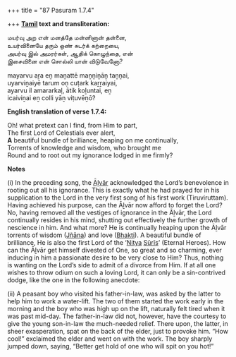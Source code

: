 +++
title = "87 Pasuram 1.7.4"

+++
**[Tamil](/definition/tamil#history "show Tamil definitions") text and transliteration:**

மயர்வு அற என் மனத்தே மன்னினான் தன்னை,  
உயர்வினையே தரும் ஒண் சுடர்க் கற்றையை,  
அயர்வு இல் அமரர்கள், ஆதிக் கொழுந்தை, என்  
இசைவினை என் சொல்லி யான் விடுவேனோ?

mayarvu aṟa eṉ maṉattē maṉṉiṉāṉ taṉṉai,  
uyarviṉaiyē tarum oṇ cuṭark kaṟṟaiyai,  
ayarvu il amararkaḷ, ātik koḻuntai, eṉ  
icaiviṉai eṉ colli yāṉ viṭuvēṉō?

**English translation of verse 1.7.4:**

Oh! what pretext can I find, from Him to part,  
The first Lord of Celestials ever alert,  
**A** beautiful bundle of brilliance, heaping on me continually,  
Torrents of knowledge and wisdom, who brought me  
Round and to root out my ignorance lodged in me firmly?

**Notes**

\(i\) In the preceding song, the [Āḻvār](/definition/aḻvar#vaishnavism "show Āḻvār definitions") acknowledged the Lord’s benevolence in rooting out all his ignorance. This is exactly what he had prayed for in his supplication to the Lord in the very first song of his first work (Tiruviruttam). Having achieved his purpose, can the Āḻvār now afford to forget the Lord? No, having removed all the vestiges of ignorance in the Āḻvār, the Lord continually resides in his mind, shutting out effectively the further growth of nescience in him. And what more? He is continually heaping upon the Āḻvār torrents of wisdom ([Jñāna](/definition/jnana#vaishnavism "show Jñāna definitions")) and love ([Bhakti](/definition/bhakti#vaishnavism "show Bhakti definitions")). A beautiful bundle of brilliance, He is also the first Lord of the ‘[Nitya](/definition/nitya#vaishnavism "show Nitya definitions") [Sūrīs](/definition/suri#history "show Sūrīs definitions")’ (Eternal Heroes). How can the Āḻvār get himself divested of One, so great and so charming, ever inducing in him a passionate desire to be very close to Him? Thus, nothing is wanting on the Lord’s side to admit of a divorce from Him. If at all one wishes to throw odium on such a loving Lord, it can only be a sin-contrived dodge, like the one in the following anecdote:

\(ii\) A peasant boy who visited his father-in-law, was asked by the latter to help him to work a water-lift. The two of them started the work early in the morning and the boy who was high up on the lift, naturally felt tired when it was past mid-day. The father-in-law did not, however, have the courtesy to give the young son-in-law the much-needed relief. There upon, the latter, in sheer exasperation, spat on the back of the elder, just to provoke him. “How cool!” exclaimed the elder and went on with the work. The boy sharply jumped down, saying, “Better get hold of one who will spit on you hot!”


